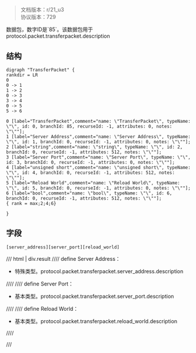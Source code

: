 # <!-- md:samp TransferPacket -->

> 文档版本：r/21_u3<br/>协议版本：729

<!-- md:samp TransferPacket -->数据包，数字ID是`85`。该数据包用于protocol.packet.transferpacket.description

## 结构

```viz
digraph "TransferPacket" {
rankdir = LR
0
0 -> 1
1 -> 2
0 -> 3
3 -> 4
0 -> 5
5 -> 6

0 [label="TransferPacket",comment="name: \"TransferPacket\", typeName: \"\", id: 0, branchId: 85, recurseId: -1, attributes: 0, notes: \"\""];
1 [label="Server Address",comment="name: \"Server Address\", typeName: \"\", id: 1, branchId: 0, recurseId: -1, attributes: 0, notes: \"\""];
2 [label="string",comment="name: \"string\", typeName: \"\", id: 2, branchId: 0, recurseId: -1, attributes: 512, notes: \"\""];
3 [label="Server Port",comment="name: \"Server Port\", typeName: \"\", id: 3, branchId: 0, recurseId: -1, attributes: 0, notes: \"\""];
4 [label="unsigned short",comment="name: \"unsigned short\", typeName: \"\", id: 4, branchId: 0, recurseId: -1, attributes: 512, notes: \"\""];
5 [label="Reload World",comment="name: \"Reload World\", typeName: \"\", id: 5, branchId: 0, recurseId: -1, attributes: 0, notes: \"\""];
6 [label="bool",comment="name: \"bool\", typeName: \"\", id: 6, branchId: 0, recurseId: -1, attributes: 512, notes: \"\""];
{ rank = max;2;4;6}

}

```

## 字段

```title='TransferPacket'
[server_address][server_port][reload_world]
```

/// html | div.result
//// define
Server Address：[<!-- md:samp string -->](../types/string.md)

- 特殊类型。protocol.packet.transferpacket.server_address.description


////
//// define
Server Port：<!-- md:samp unsigned short -->

- 基本类型。protocol.packet.transferpacket.server_port.description


////
//// define
Reload World：<!-- md:samp bool -->

- 基本类型。protocol.packet.transferpacket.reload_world.description


////

///

